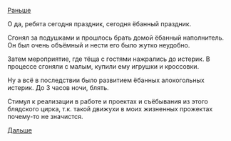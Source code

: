 [Раньше](2018.04.07.md)

О да, ребята сегодня праздник, сегодня ёбанный праздник.

Сгонял за подушками и прошлось брать домой ёбанный наполнитель. Он был очень объёмный и нести его было жутко неудобно.

Затем мероприятие, где тёща с гостями нажрались до истерик.
В процессе сгоняли с малым, купили ему игрушки и кроссовки.

Ну а всё в последствии было развитием ёбанных алокогольных истерик. До 3 часов ночи, блять.

Стимул к реализации в работе и проектах и съёбывания из этого блядского цирка, т.к. такой движухи в моих жизненных прожектах почему-то не значистся.

[Дальше](2018.04.09.md)